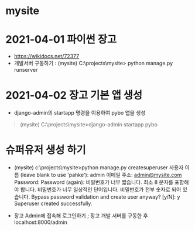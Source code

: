 # mysite

# 2021-04-01 파이썬 장고 
  - https://wikidocs.net/72377
  - 개발서버 구동하기 :    (mysite) C:\projects\mysite>   python manage.py runserver

# 2021-04-02 장고 기본 앱 생성 
  - django-admin의 startapp 명령을 이용하여 pybo 앱을 생성
  > (mysite) C:\projects\mysite>django-admin startapp pybo

# 슈퍼유저 생성 하기 
 - (mysite) c:\projects\mysite>python manage.py createsuperuser
사용자 이름 (leave blank to use 'pahke'): admin
이메일 주소: admin@mysite.com
Password:
Password (again):
비밀번호가 너무 짧습니다. 최소 8 문자를 포함해야 합니다.
비밀번호가 너무 일상적인 단어입니다.
비밀번호가 전부 숫자로 되어 있습니다.
Bypass password validation and create user anyway? [y/N]: y
Superuser created successfully.
   
 - 장고 Admin에 접속해 로그인하기
 ; 장고 개발 서버를 구동한 후 localhost:8000/admin
   
